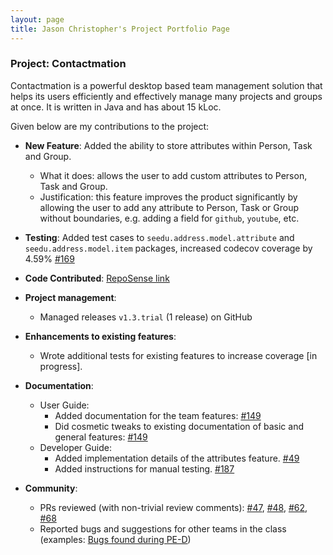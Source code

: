 ```yaml
---
layout: page
title: Jason Christopher's Project Portfolio Page
---
```


### Project: Contactmation

Contactmation is a powerful desktop based team management solution that helps its users efficiently and
effectively manage many projects and groups at once. It is written in Java and has about 15 kLoc.

Given below are my contributions to the project:

* **New Feature**: Added the ability to store attributes within Person, Task and Group.
    * What it does: allows the user to add custom attributes to Person, Task and Group.
    * Justification: this feature improves the product significantly by allowing the user to add any attribute
      to Person, Task or Group without boundaries, e.g. adding a field for `github`, `youtube`, etc.

* **Testing**: Added test cases to `seedu.address.model.attribute` and `seedu.address.model.item` packages, increased
    codecov coverage by 4.59% [\#169]()

* **Code Contributed**: [RepoSense link](https://nus-cs2103-ay2223s1.github.io/tp-dashboard/?search=cs2103t-t11-1&sort=groupTitle&sortWithin=title&timeframe=commit&mergegroup=&groupSelect=groupByRepos&breakdown=true&checkedFileTypes=docs~functional-code~test-code~other&since=2022-09-16&tabOpen=true&zFR=false&tabType=authorship&tabAuthor=jasonchristopher21&tabRepo=AY2223S1-CS2103T-T11-1%2Ftp%5Bmaster%5D&authorshipIsMergeGroup=false&authorshipFileTypes=functional-code&authorshipIsBinaryFileTypeChecked=false&authorshipIsIgnoredFilesChecked=false)

* **Project management**:
    * Managed releases `v1.3.trial` (1 release) on GitHub

* **Enhancements to existing features**:
    * Wrote additional tests for existing features to increase coverage [in progress].

* **Documentation**:
    * User Guide:
        * Added documentation for the team features: [\#149]()
        * Did cosmetic tweaks to existing documentation of basic and general features: [\#149]()
    * Developer Guide:
        * Added implementation details of the attributes feature. [\#49]()
        * Added instructions for manual testing. [\#187]()

* **Community**:
    * PRs reviewed (with non-trivial review comments): [\#47](), [\#48](), [\#62](), [\#68]()
    * Reported bugs and suggestions for other teams in the class
      (examples: [Bugs found during PE-D](https://github.com/jasonchristopher21/ped/issues))
